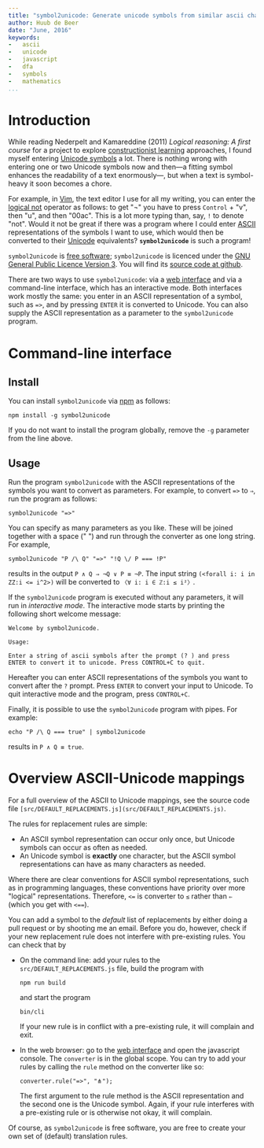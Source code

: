 ```yaml
---
title: "symbol2unicode: Generate unicode symbols from similar ascii character combinations"
author: Huub de Beer
date: "June, 2016"
keywords:
-   ascii
-   unicode
-   javascript
-   dfa
-   symbols
-   mathematics
...
```


# Introduction

While reading Nederpelt and Kamareddine (2011) *Logical reasoning: A first
course* for a project to explore [constructionist
learning](https://en.wikipedia.org/wiki/Constructionism_%28learning_theory%29)
approaches, I found myself entering [Unicode
symbols](https://en.wikipedia.org/wiki/List_of_Unicode_characters) a lot.
There is nothing wrong with entering one or two Unicode symbols now and then—a
fitting symbol enhances the readability of a text enormously—, but when a text
is symbol-heavy it soon becomes a chore.

For example, in [Vim](http://www.vim.org/), the text editor I use for all my
writing, you can enter the [logical
not](https://en.wikipedia.org/wiki/Negation) operator as follows: to get "¬"
you have to press `Control` + "v", then "u", and then "00ac". This is a lot
more typing than, say, `!` to denote "not". Would it not be great if there was
a program where I could enter [ASCII](https://en.wikipedia.org/wiki/ASCII)
representations of the symbols I want to use, which would then be converted to
their [Unicode](https://en.wikipedia.org/wiki/Unicode) equivalents?
**`symbol2unicode`** is such a program!

`symbol2unicode` is [free
software](https://www.gnu.org/philosophy/free-sw.en.html); `symbol2unicode` is
licenced under the [GNU General Public Licence Version
3](https://www.gnu.org/licenses/gpl-3.0.en.html). You will find its [source
code at github](https://github.com/htdebeer/symbol2unicode).

There are two ways to use `symbol2unicode`: via a [web
interface](converter.html) and via a command-line interface, which has an
interactive mode. Both interfaces work mostly the same: you enter in an ASCII
representation of a symbol, such as `=>`, and by pressing `ENTER` it is
converted to Unicode. You can also supply the ASCII representation as a
parameter to the `symbol2unicode` program.

# Command-line interface

## Install

You can install `symbol2unicode` via [npm](https://www.npmjs.com/) as follows:

~~~{.bash}
npm install -g symbol2unicode
~~~

If you do not want to install the program globally, remove the `-g` parameter
from the line above. 

## Usage

Run the program `symbol2unicode` with the ASCII representations of the symbols
you want to convert as parameters. For example, to convert `=>` to `⇒`, run
the program as follows:

~~~{.bash}
symbol2unicode "=>"
~~~

You can specify as many parameters as you like. These will be joined together
with a space (" ") and run through the converter as one long string. For
example, 

~~~{.bash}
symbol2unicode "P /\ Q" "=>" "!Q \/ P === !P"
~~~~

results in the output `P ∧ Q ⇒ ¬Q ∨ P ≡ ¬P`. The input string `(<forall i: i
in ZZ:i <= i^2>)` will be converted to `〈∀ i: i ∈ ℤ:i ≤ i²〉`.

If the `symbol2unicode` program is executed without any parameters, it will
run in *interactive mode*. The interactive mode starts by printing the
following short welcome message:

    Welcome by symbol2unicode. 

    Usage: 

    Enter a string of ascii symbols after the prompt (? ) and press
    ENTER to convert it to unicode. Press CONTROL+C to quit.

Hereafter you can enter ASCII representations of the symbols you want to
convert after the `?` prompt. Press `ENTER` to convert your input to Unicode.
To quit interactive mode and the program, press `CONTROL+C`.

Finally, it is possible to use the `symbol2unicode` program with pipes. For
example:

~~~{.bash}
echo "P /\ Q === true" | symbol2unicode
~~~

results in `P ∧ Q ≡ true`.

# Overview ASCII-Unicode mappings

For a full overview of the ASCII to Unicode mappings, see
the source code file `[src/DEFAULT_REPLACEMENTS.js](src/DEFAULT_REPLACEMENTS.js)`. 

The rules for replacement rules are simple:

-   An ASCII symbol representation can occur only once, but Unicode symbols
    can occur as often as needed.
-   An Unicode symbol is **exactly** one character, but the ASCII symbol
    representations can have as many characters as needed.

Where there are clear conventions for ASCII symbol representations, such as in
programming languages, these conventions have priority over more "logical"
representations. Therefore, `<=` is converter to `≤` rather than `⇐` (which
you get with `<==`).

You can add a symbol to the *default* list of replacements by either doing a
pull request or by shooting me an email. Before you do, however, check if your
new replacement rule does not interfere with pre-existing rules. You can check
that by 

-   On the command line: add your rules to the `src/DEFAULT_REPLACEMENTS.js`
    file, build the program with

    ~~~{.bash}
    npm run build
    ~~~

    and start the program
    
    ~~~{.bash}
    bin/cli
    ~~~
    
    If your new rule is in conflict with a pre-existing rule, it will complain
    and exit.

-   In the web browser: go to the [web
    interface](https://heerdebeer.org/Software/symbol2unicode/converter.html)
    and open the javascript console. The `converter` is in the global scope. You
    can try to add your rules by calling the `rule` method on the converter
    like so:

    ~~~{.javascript}
    converter.rule("=>", "⋔");
    ~~~

    The first argument to the rule method is the ASCII representation and the
    second one is the Unicode symbol. Again, if your rule interferes with a
    pre-existing rule or is otherwise not okay, it will complain.

Of course, as `symbol2unicode` is free software, you are free to create your
own set of (default) translation rules.
